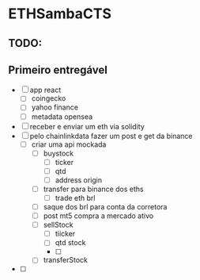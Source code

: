 # ETHSambaCTS 
## TODO:
## Primeiro entregável

- [ ] app react
	- [ ] coingecko
	- [ ] yahoo finance
	- [ ] metadata opensea
- [ ] receber e enviar um eth via solidity
- [ ] pelo chainlinkdata fazer um post e get da binance
	- [ ] criar uma api mockada
		- [ ] buystock
			- [ ] ticker
			- [ ] qtd
			- [ ] address origin
		- [ ] transfer para binance dos eths
			- [ ] trade eth brl
		- [ ] saque dos brl para conta da corretora
		- [ ] post mt5 compra a mercado ativo
		- [ ] sellStock
			- [ ] tiicker
			- [ ] qtd stock
			- [ ] 
		- [ ] transferStock
- [ ] 
